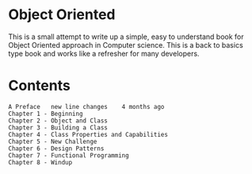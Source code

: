 # Object Oriented

This is a small attempt to write up a simple, easy to understand book for Object Oriented approach in Computer science. This is a back to basics type book and works like a refresher for many developers.

# Contents

    A Preface	new line changes	4 months ago
    Chapter 1 - Beginning	 
    Chapter 2 - Object and Class	 
    Chapter 3 - Building a Class	 
    Chapter 4 - Class Properties and Capabilities	 
    Chapter 5 - New Challenge	 
    Chapter 6 - Design Patterns	 
    Chapter 7 - Functional Programming	 
    Chapter 8 - Windup	 

